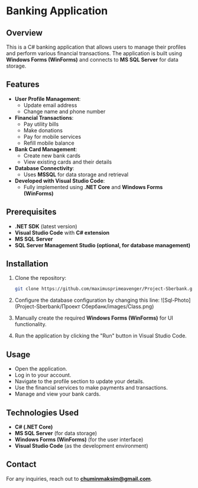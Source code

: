 # Banking Application

## Overview
This is a C# banking application that allows users to manage their profiles and perform various financial transactions. The application is built using **Windows Forms (WinForms)** and connects to **MS SQL Server** for data storage.

## Features
- **User Profile Management**:
  - Update email address
  - Change name and phone number
- **Financial Transactions**:
  - Pay utility bills
  - Make donations
  - Pay for mobile services
  - Refill mobile balance
- **Bank Card Management**:
  - Create new bank cards
  - View existing cards and their details
- **Database Connectivity**:
  - Uses **MSSQL** for data storage and retrieval
- **Developed with Visual Studio Code**:
  - Fully implemented using **.NET Core** and **Windows Forms (WinForms)**

## Prerequisites
- **.NET SDK** (latest version)
- **Visual Studio Code** with **C# extension**
- **MS SQL Server**
- **SQL Server Management Studio (optional, for database management)**

## Installation
1. Clone the repository:
   ```sh
   git clone https://github.com/maximusprimeavenger/Project-Sberbank.git
   ```
2. Configure the database configuration by changing this line:
   ![Sql-Photo](Project-Sberbank/Проект Сбербанк/images/Class.png)
   
3. Manually create the required **Windows Forms (WinForms)** for UI functionality.
   
4. Run the application by clicking the "Run" button in Visual Studio Code.
   
## Usage
- Open the application.
- Log in to your account.
- Navigate to the profile section to update your details.
- Use the financial services to make payments and transactions.
- Manage and view your bank cards.

## Technologies Used
- **C# (.NET Core)**
- **MS SQL Server** (for data storage)
- **Windows Forms (WinForms)** (for the user interface)
- **Visual Studio Code** (as the development environment)

## Contact
For any inquiries, reach out to **chuminmaksim@gmail.com**.

